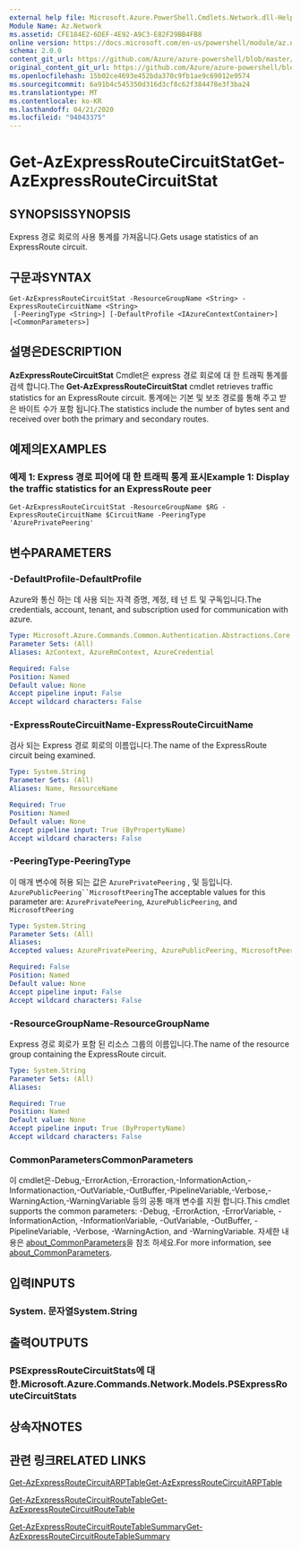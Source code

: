 ```yaml
---
external help file: Microsoft.Azure.PowerShell.Cmdlets.Network.dll-Help.xml
Module Name: Az.Network
ms.assetid: CFE184E2-6DEF-4E92-A9C3-E82F29BB4FB8
online version: https://docs.microsoft.com/en-us/powershell/module/az.network/get-azexpressroutecircuitstat
schema: 2.0.0
content_git_url: https://github.com/Azure/azure-powershell/blob/master/src/Network/Network/help/Get-AzExpressRouteCircuitStat.md
original_content_git_url: https://github.com/Azure/azure-powershell/blob/master/src/Network/Network/help/Get-AzExpressRouteCircuitStat.md
ms.openlocfilehash: 15b02ce4693e452bda370c9fb1ae9c69012e9574
ms.sourcegitcommit: 6a91b4c545350d316d3cf8c62f384478e3f3ba24
ms.translationtype: MT
ms.contentlocale: ko-KR
ms.lasthandoff: 04/21/2020
ms.locfileid: "94043375"
---
```

# <span data-ttu-id="dcd3d-101">Get-AzExpressRouteCircuitStat</span><span class="sxs-lookup"><span data-stu-id="dcd3d-101">Get-AzExpressRouteCircuitStat</span></span>

## <span data-ttu-id="dcd3d-102">SYNOPSIS</span><span class="sxs-lookup"><span data-stu-id="dcd3d-102">SYNOPSIS</span></span>
<span data-ttu-id="dcd3d-103">Express 경로 회로의 사용 통계를 가져옵니다.</span><span class="sxs-lookup"><span data-stu-id="dcd3d-103">Gets usage statistics of an ExpressRoute circuit.</span></span>

## <span data-ttu-id="dcd3d-104">구문과</span><span class="sxs-lookup"><span data-stu-id="dcd3d-104">SYNTAX</span></span>

```
Get-AzExpressRouteCircuitStat -ResourceGroupName <String> -ExpressRouteCircuitName <String>
 [-PeeringType <String>] [-DefaultProfile <IAzureContextContainer>] [<CommonParameters>]
```

## <span data-ttu-id="dcd3d-105">설명은</span><span class="sxs-lookup"><span data-stu-id="dcd3d-105">DESCRIPTION</span></span>
<span data-ttu-id="dcd3d-106">**AzExpressRouteCircuitStat** Cmdlet은 express 경로 회로에 대 한 트래픽 통계를 검색 합니다.</span><span class="sxs-lookup"><span data-stu-id="dcd3d-106">The **Get-AzExpressRouteCircuitStat** cmdlet retrieves traffic statistics for an ExpressRoute circuit.</span></span> <span data-ttu-id="dcd3d-107">통계에는 기본 및 보조 경로를 통해 주고 받은 바이트 수가 포함 됩니다.</span><span class="sxs-lookup"><span data-stu-id="dcd3d-107">The statistics include the number of bytes sent and received over both the primary and secondary routes.</span></span>

## <span data-ttu-id="dcd3d-108">예제의</span><span class="sxs-lookup"><span data-stu-id="dcd3d-108">EXAMPLES</span></span>

### <span data-ttu-id="dcd3d-109">예제 1: Express 경로 피어에 대 한 트래픽 통계 표시</span><span class="sxs-lookup"><span data-stu-id="dcd3d-109">Example 1: Display the traffic statistics for an ExpressRoute peer</span></span>
```
Get-AzExpressRouteCircuitStat -ResourceGroupName $RG -ExpressRouteCircuitName $CircuitName -PeeringType 'AzurePrivatePeering'
```

## <span data-ttu-id="dcd3d-110">변수</span><span class="sxs-lookup"><span data-stu-id="dcd3d-110">PARAMETERS</span></span>

### <span data-ttu-id="dcd3d-111">-DefaultProfile</span><span class="sxs-lookup"><span data-stu-id="dcd3d-111">-DefaultProfile</span></span>
<span data-ttu-id="dcd3d-112">Azure와 통신 하는 데 사용 되는 자격 증명, 계정, 테 넌 트 및 구독입니다.</span><span class="sxs-lookup"><span data-stu-id="dcd3d-112">The credentials, account, tenant, and subscription used for communication with azure.</span></span>

```yaml
Type: Microsoft.Azure.Commands.Common.Authentication.Abstractions.Core.IAzureContextContainer
Parameter Sets: (All)
Aliases: AzContext, AzureRmContext, AzureCredential

Required: False
Position: Named
Default value: None
Accept pipeline input: False
Accept wildcard characters: False
```

### <span data-ttu-id="dcd3d-113">-ExpressRouteCircuitName</span><span class="sxs-lookup"><span data-stu-id="dcd3d-113">-ExpressRouteCircuitName</span></span>
<span data-ttu-id="dcd3d-114">검사 되는 Express 경로 회로의 이름입니다.</span><span class="sxs-lookup"><span data-stu-id="dcd3d-114">The name of the ExpressRoute circuit being examined.</span></span>

```yaml
Type: System.String
Parameter Sets: (All)
Aliases: Name, ResourceName

Required: True
Position: Named
Default value: None
Accept pipeline input: True (ByPropertyName)
Accept wildcard characters: False
```

### <span data-ttu-id="dcd3d-115">-PeeringType</span><span class="sxs-lookup"><span data-stu-id="dcd3d-115">-PeeringType</span></span>
<span data-ttu-id="dcd3d-116">이 매개 변수에 허용 되는 값은 `AzurePrivatePeering` , 및 등입니다. `AzurePublicPeering``MicrosoftPeering`</span><span class="sxs-lookup"><span data-stu-id="dcd3d-116">The acceptable values for this parameter are: `AzurePrivatePeering`, `AzurePublicPeering`, and `MicrosoftPeering`</span></span>

```yaml
Type: System.String
Parameter Sets: (All)
Aliases:
Accepted values: AzurePrivatePeering, AzurePublicPeering, MicrosoftPeering

Required: False
Position: Named
Default value: None
Accept pipeline input: False
Accept wildcard characters: False
```

### <span data-ttu-id="dcd3d-117">-ResourceGroupName</span><span class="sxs-lookup"><span data-stu-id="dcd3d-117">-ResourceGroupName</span></span>
<span data-ttu-id="dcd3d-118">Express 경로 회로가 포함 된 리소스 그룹의 이름입니다.</span><span class="sxs-lookup"><span data-stu-id="dcd3d-118">The name of the resource group containing the ExpressRoute circuit.</span></span>

```yaml
Type: System.String
Parameter Sets: (All)
Aliases:

Required: True
Position: Named
Default value: None
Accept pipeline input: True (ByPropertyName)
Accept wildcard characters: False
```

### <span data-ttu-id="dcd3d-119">CommonParameters</span><span class="sxs-lookup"><span data-stu-id="dcd3d-119">CommonParameters</span></span>
<span data-ttu-id="dcd3d-120">이 cmdlet은-Debug,-ErrorAction,-Erroraction,-InformationAction,-Informationaction,-OutVariable,-OutBuffer,-PipelineVariable,-Verbose,-WarningAction,-WarningVariable 등의 공통 매개 변수를 지원 합니다.</span><span class="sxs-lookup"><span data-stu-id="dcd3d-120">This cmdlet supports the common parameters: -Debug, -ErrorAction, -ErrorVariable, -InformationAction, -InformationVariable, -OutVariable, -OutBuffer, -PipelineVariable, -Verbose, -WarningAction, and -WarningVariable.</span></span> <span data-ttu-id="dcd3d-121">자세한 내용은 [about_CommonParameters](http://go.microsoft.com/fwlink/?LinkID=113216)을 참조 하세요.</span><span class="sxs-lookup"><span data-stu-id="dcd3d-121">For more information, see [about_CommonParameters](http://go.microsoft.com/fwlink/?LinkID=113216).</span></span>

## <span data-ttu-id="dcd3d-122">입력</span><span class="sxs-lookup"><span data-stu-id="dcd3d-122">INPUTS</span></span>

### <span data-ttu-id="dcd3d-123">System. 문자열</span><span class="sxs-lookup"><span data-stu-id="dcd3d-123">System.String</span></span>

## <span data-ttu-id="dcd3d-124">출력</span><span class="sxs-lookup"><span data-stu-id="dcd3d-124">OUTPUTS</span></span>

### <span data-ttu-id="dcd3d-125">PSExpressRouteCircuitStats에 대 한.</span><span class="sxs-lookup"><span data-stu-id="dcd3d-125">Microsoft.Azure.Commands.Network.Models.PSExpressRouteCircuitStats</span></span>

## <span data-ttu-id="dcd3d-126">상속자</span><span class="sxs-lookup"><span data-stu-id="dcd3d-126">NOTES</span></span>

## <span data-ttu-id="dcd3d-127">관련 링크</span><span class="sxs-lookup"><span data-stu-id="dcd3d-127">RELATED LINKS</span></span>

[<span data-ttu-id="dcd3d-128">Get-AzExpressRouteCircuitARPTable</span><span class="sxs-lookup"><span data-stu-id="dcd3d-128">Get-AzExpressRouteCircuitARPTable</span></span>](Get-AzExpressRouteCircuitARPTable.md)

[<span data-ttu-id="dcd3d-129">Get-AzExpressRouteCircuitRouteTable</span><span class="sxs-lookup"><span data-stu-id="dcd3d-129">Get-AzExpressRouteCircuitRouteTable</span></span>](Get-AzExpressRouteCircuitRouteTable.md)

[<span data-ttu-id="dcd3d-130">Get-AzExpressRouteCircuitRouteTableSummary</span><span class="sxs-lookup"><span data-stu-id="dcd3d-130">Get-AzExpressRouteCircuitRouteTableSummary</span></span>](Get-AzExpressRouteCircuitRouteTableSummary.md)
